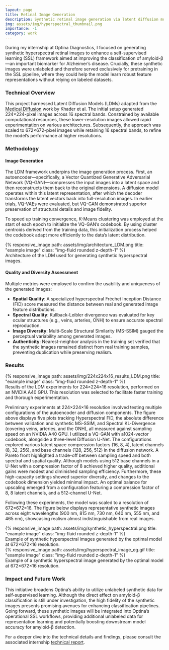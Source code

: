 ```yaml
---
layout: page
title: Retinal Image Generation
description: Synthetic retinal image generation via latent diffusion models
img: assets/img/hyperspectral_thumbnail.png
importance: -1
category: work
---
```


During my internship at Optina Diagnostics, I focused on generating synthetic hyperspectral retinal images to enhance a self-supervised learning (SSL) framework aimed at improving the classification of amyloid-β—an important biomarker for Alzheimer’s disease. Crucially, these synthetic images were unlabeled and therefore served exclusively for pretraining in the SSL pipeline, where they could help the model learn robust feature representations without relying on labeled datasets.

### Technical Overview

This project harnessed Latent Diffusion Models (LDMs) adapted from the [Medical Diffusion](https://github.com/FirasGit/medicaldiffusion) work by Khader et al. The initial setup generated 224×224-pixel images across 16 spectral bands. Constrained by available computational resources, these lower-resolution images allowed rapid experimentation on various architectures. Subsequently, the approach was scaled to 672×672-pixel images while retaining 16 spectral bands, to refine the model’s performance at higher resolutions.

### Methodology

#### Image Generation
The LDM framework underpins the image generation process. First, an autoencoder—specifically, a Vector Quantized Generative Adversarial Network (VQ-GAN)—compresses the input images into a latent space and then reconstructs them back to the original dimensions. A diffusion model operates within this latent representation, after which the decoder transforms the latent vectors back into full-resolution images. In earlier trials, VQ-VAEs were evaluated, but VQ-GAN demonstrated superior preservation of structural details and image fidelity.

To speed up training convergence, K-Means clustering was employed at the start of each epoch to initialize the VQ-GAN’s codebook. By using cluster centroids derived from the training data, this initialization process helped the codebook adapt more efficiently to the data’s latent distribution.

<div class="row text-center">
    <div class="col-sm mt-3 mt-md-0">
        {% responsive_image path: assets/img/architecture_LDM.png title: "example image" class: "img-fluid rounded z-depth-1" %}
    </div>
</div>
<div class="caption">
    Architecture of the LDM used for generating synthetic hyperspectral images.
</div>

#### Quality and Diversity Assessment
Multiple metrics were employed to confirm the usability and uniqueness of the generated images:
- **Spatial Quality**: A specialized hyperspectral Fréchet Inception Distance (FID) score measured the distance between real and generated image feature distributions.
- **Spectral Quality**: Kullback-Leibler divergence was evaluated for key ocular structures (e.g., veins, arteries, ONH) to ensure accurate spectral reproduction.
- **Image Diversity**: Multi-Scale Structural Similarity (MS-SSIM) gauged the perceptual variability among generated images.
- **Authenticity**: Nearest-neighbor analysis in the training set verified that the synthetic images remained distinct from real training samples, preventing duplication while preserving realism.

### Results

<div class="row text-center">
    <div class="col-sm mt-3 mt-md-0">
        {% responsive_image path: assets/img/224x224x16_results_LDM.png title: "example image" class: "img-fluid rounded z-depth-1" %}
    </div>
</div>
<div class="caption">
    Results of the LDM experiments for 224×224×16 resolution, performed on an NVIDIA A40 GPU. This resolution was selected to facilitate faster training and thorough experimentation.
</div>

Preliminary experiments at 224×224×16 resolution involved testing multiple configurations of the autoencoder and diffusion components. The figure above displays five plots tracking Hyperspectral FID, the absolute difference between validation and synthetic MS-SSIM, and Spectral KL-Divergence (covering veins, arteries, and the ONH), all measured against sampling speed on an NVIDIA A40 GPU. I utilized a VQ-GAN with a1024-vector codebook, alongside a three-level Diffusion U-Net. The configurations explored various latent space compression factors (16, 8, 4), latent channels (8, 32, 256), and base channels (128, 256, 512) in the diffusion network. A Pareto front highlighted a trade-off between sampling speed and both spectral and spatial quality. Although models using 512 base channels in a U-Net with a compression factor of 8 achieved higher quality, additional gains were modest and diminished sampling efficiency. Furthermore, these high-capacity settings showed superior diversity, and changes to the codebook dimension yielded minimal impact. An optimal balance for upscaling emerged from a configuration featuring a compression factor of 8, 8 latent channels, and a 512-channel U-Net.

Following these experiments, the model was scaled to a resolution of 672×672×16. The figure below displays representative synthetic images across eight wavelengths (900 nm, 815 nm, 730 nm, 640 nm, 555 nm, and 465 nm), showcasing realism almost indistinguishable from real images.

<div class="row text-center">
    <div class="col-sm mt-3 mt-md-0">
        {% responsive_image path: assets/img/synthetic_hyperspectral.png title: "example image" class: "img-fluid rounded z-depth-1" %}
    </div>
</div>
<div class="caption">
    Example of synthetic hyperspectral images generated by the optimal model at 672×672×16 resolution.
</div>

<div class="row text-center">
    <div class="col-sm mt-3 mt-md-0">
        {% responsive_image path: assets/img/hyperspectral_image_eg.gif title: "example image" class: "img-fluid rounded z-depth-1" %}
    </div>
</div>
<div class="caption">
    Example of a synthetic hyperspectral image generated by the optimal model at 672×672×16 resolution.
</div>

### Impact and Future Work

This initiative broadens Optina’s ability to utilize unlabeled synthetic data for self-supervised learning. Although the direct effect on amyloid-β classification is still under investigation, the high fidelity of the synthetic images presents promising avenues for enhancing classification pipelines. Going forward, these synthetic images will be integrated into Optina’s operational SSL workflows, providing additional unlabeled data for representation learning and potentially boosting downstream model accuracy for amyloid-β detection.

For a deeper dive into the technical details and findings, please consult the associated internship <a href="https://arthurboschet.github.io/assets/pdf/Generating_Hyperspectral_Retinal_Images_with_Latent_Diffusion_Models_FINAL.pdf">technical report</a>.
